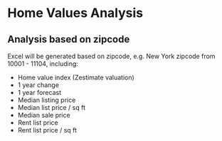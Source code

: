 # Home Values Analysis

## Analysis based on zipcode

Excel will be generated based on zipcode, e.g. New York zipcode from 10001 -
11104, including:

- Home value index (Zestimate valuation)
- 1 year change
- 1 year forecast
- Median listing price
- Median list price / sq ft
- Median sale price
- Rent list price
- Rent list price / sq ft
